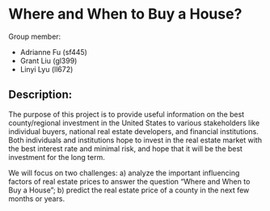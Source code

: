 # Where and When to Buy a House?

Group member:

- Adrianne Fu (sf445)
- Grant Liu (gl399)
- Linyi Lyu (ll672)

## Description: 

The purpose of this project is to provide useful information on the best county/regional investment in the United States to various stakeholders like individual buyers, national real estate developers, and financial institutions. Both individuals and institutions hope to invest in the real estate market with the best interest rate and minimal risk, and hope that it will be the best investment for the long term.
  
We will focus on two challenges: a) analyze the important influencing factors of real estate prices to answer the question “Where and When to Buy a House”; b)  predict the real estate price of a county in the next few months or years.
